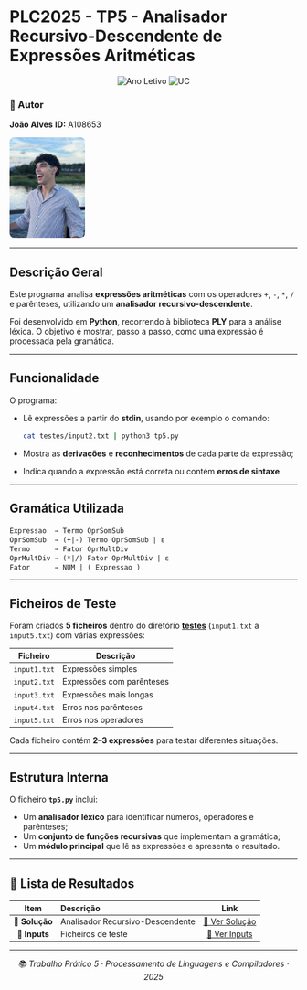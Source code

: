 # PLC2025 - TP5 - Analisador Recursivo-Descendente de Expressões Aritméticas

<div align="center">

![Ano Letivo](https://img.shields.io/badge/Ano%20Letivo-2025-green)
![UC](https://img.shields.io/badge/UC-PLC-orange)

</div>

### 👤 Autor

<div align="left">

**João Alves**
**ID:** A108653

<img src="../me.jpg" width="132" height="176" alt="Foto de João Alves" style="border-radius: 8px;">

</div>

---

## Descrição Geral

Este programa analisa **expressões aritméticas** com os operadores `+`, `-`, `*`, `/` e parênteses, utilizando um **analisador recursivo-descendente**.

Foi desenvolvido em **Python**, recorrendo à biblioteca **PLY** para a análise léxica.
O objetivo é mostrar, passo a passo, como uma expressão é processada pela gramática.

---

## Funcionalidade

O programa:

* Lê expressões a partir do **stdin**, usando por exemplo o comando:

  ```bash
  cat testes/input2.txt | python3 tp5.py
  ```
* Mostra as **derivações** e **reconhecimentos** de cada parte da expressão;
* Indica quando a expressão está correta ou contém **erros de sintaxe**.

---

## Gramática Utilizada

```
Expressao  → Termo OprSomSub
OprSomSub  → (+|-) Termo OprSomSub | ε
Termo      → Fator OprMultDiv
OprMultDiv → (*|/) Fator OprMultDiv | ε
Fator      → NUM | ( Expressao )
```

---

## Ficheiros de Teste

Foram criados **5 ficheiros** dentro do diretório [**testes**](./testes) (`input1.txt` a `input5.txt`) com várias expressões:

| Ficheiro     | Descrição                 |
| ------------ | ------------------------- |
| `input1.txt` | Expressões simples        |
| `input2.txt` | Expressões com parênteses |
| `input3.txt` | Expressões mais longas    |
| `input4.txt` | Erros nos parênteses      |
| `input5.txt` | Erros nos operadores      |

Cada ficheiro contém **2–3 expressões** para testar diferentes situações.

---

## Estrutura Interna

O ficheiro **`tp5.py`** inclui:

* Um **analisador léxico** para identificar números, operadores e parênteses;
* Um **conjunto de funções recursivas** que implementam a gramática;
* Um **módulo principal** que lê as expressões e apresenta o resultado.

---

## 📂 Lista de Resultados

|      Item      | Descrição                        |            Link            |
| :------------: | :------------------------------- | :------------------------: |
| **📄 Solução** | Analisador Recursivo-Descendente | [🔗 Ver Solução](./tp5.py) |
|  **📄 Inputs** | Ficheiros de teste               |  [🔗 Ver Inputs](./testes) |

---

<div align="center">

*📚 Trabalho Prático 5 · Processamento de Linguagens e Compiladores · 2025*

</div>
